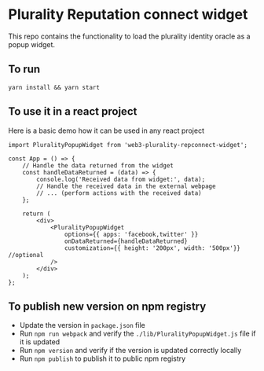 # Plurality Reputation connect widget
This repo contains the functionality to load the plurality identity oracle as a popup widget.

## To run
```
yarn install && yarn start
```

## To use it in a react project

Here is a basic demo how it can be used in any react project
```
import PluralityPopupWidget from 'web3-plurality-repconnect-widget';

const App = () => {
    // Handle the data returned from the widget
    const handleDataReturned = (data) => {
        console.log('Received data from widget:', data);
        // Handle the received data in the external webpage
        // ... (perform actions with the received data)
    };

    return (
        <div>
            <PluralityPopupWidget
                options={{ apps: 'facebook,twitter' }}
                onDataReturned={handleDataReturned}
                customization={{ height: '200px', width: '500px'}} //optional
            />
        </div>
    );
};
```

## To publish new version on npm registry
- Update the version in `package.json` file
- Run `npm run webpack` and verify the `./lib/PluralityPopupWidget.js` file if it is updated
- Run `npm version` and verify if the version is updated correctly locally
- Run `npm publish` to publish it to public npm registry